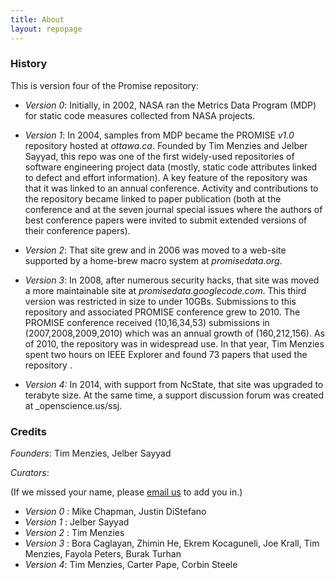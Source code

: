 ```yaml
---
title: About
layout: repopage
---
```



### History

This is version four of the Promise repository:

+ _Version 0_: Initially, in 2002, NASA ran the Metrics Data Program (MDP)
  for static code measures collected from NASA projects.
+ _Version 1_: In 2004, samples from MDP became the PROMISE _v1.0_ repository hosted
  at _ottawa.ca_.
Founded by Tim Menzies and Jelber Sayyad, this repo was one of the first widely-used repositories of software engineering project data (mostly, static code attributes linked to defect and effort information). A key feature of the repository was that it was linked to an annual conference. Activity and contributions to the repository became linked to paper publication (both at the conference and at the seven journal special issues where the authors of best conference papers were invited to submit extended versions of their conference papers).
+ _Version 2_: That site grew and in 2006 was moved to a web-site supported
  by a home-brew
  macro system at _promisedata.org_.
+ _Version 3_: In 2008, after numerous security hacks,
   that site was moved a more maintainable site at
  _promisedata.googlecode.com_. This third version was
  restricted in size to under 10GBs.
  Submissions to this repository and associated PROMISE conference grew to 2010. The PROMISE
  conference received (10,16,34,53) submissions in (2007,2008,2009,2010) which was an annual growth of (160,212,156). As of 2010, the repository was in widespread use. In that year, Tim Menzies spent two hours on IEEE Explorer and found 73 papers that used the repository . 
 
+ _Version 4:_ In 2014, with support from NcState,
  that site was upgraded to  terabyte size.  At
  the same time, a support discussion forum was created at
  _openscience.us/ssj.

### Credits

_Founders_: Tim Menzies, Jelber Sayyad

_Curators_: 

(If we missed your name, please [email us](opensciences.content@gmail.com) to add you in.)

+ _Version 0_ : Mike Chapman, Justin DiStefano
+ _Version 1_ : Jelber Sayyad
+ _Version 2_ : Tim Menzies
+ _Version 3_ : Bora Caglayan, Zhimin He, Ekrem Kocaguneli, Joe Krall, Tim Menzies, Fayola Peters, Burak Turhan
+ _Version 4_: Tim Menzies, Carter Pape, Corbin Steele
